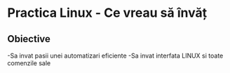 # Practica Linux - Ce vreau să învăț

## Obiective
-Sa invat pasii unei automatizari eficiente
-Sa invat interfata LINUX si toate comenzile sale

